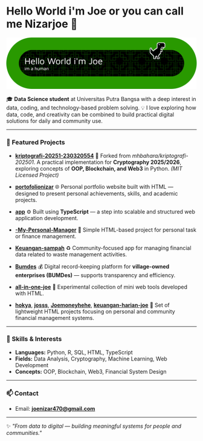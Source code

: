 # Hello World i'm Joe or you can call me Nizarjoe 👋
![Nizarjoe](img/github-header-banner.png)
<!--
**Nizarjoe/Nizarjoe** is a ✨ _special_ ✨ repository because its `README.md` (this file) appears on your GitHub profile.

Here are some ideas to get you started:

- 🔭 I’m currently working on ...
- 🌱 I’m currently learning ...
- 👯 I’m looking to collaborate on ...
- 🤔 I’m looking for help with ...
- 💬 Ask me about ...
- 📫 How to reach me: ...
- 😄 Pronouns: ...
- ⚡ Fun fact: ...
-->




🎓 **Data Science student** at Universitas Putra Bangsa with a deep interest in data, coding, and technology-based problem solving.
💡 I love exploring how data, code, and creativity can be combined to build practical digital solutions for daily and community use.

---

### 🚀 Featured Projects

* **[kriptografi-20251-230320554](https://github.com/Nizarjoe/kriptografi-20251-230320554)**
  🔐 Forked from *mhbahara/kriptografi-202501*.
  A practical implementation for **Cryptography 2025/2026**, exploring concepts of **OOP, Blockchain, and Web3** in Python.
  *(MIT Licensed Project)*

* **[portofolionizar](https://github.com/Nizarjoe/portofolionizar)**
  🌐 Personal portfolio website built with HTML — designed to present personal achievements, skills, and academic projects.

* **[app](https://github.com/Nizarjoe/app)**
  ⚙️ Built using **TypeScript** — a step into scalable and structured web application development.

* **[-My-Personal-Manager](https://github.com/Nizarjoe/-My-Personal-Manager)**
  💼 Simple HTML-based project for personal task or finance management.

* **[Keuangan-sampah](https://github.com/Nizarjoe/Keuangan-sampah)**
  ♻️ Community-focused app for managing financial data related to waste management activities.

* **[Bumdes](https://github.com/Nizarjoe/Bumdes)**
  💰 Digital record-keeping platform for **village-owned enterprises (BUMDes)** — supports transparency and efficiency.

* **[all-in-one-joe](https://github.com/Nizarjoe/all-in-one-joe)**
  🧩 Experimental collection of mini web tools developed with HTML.

* **[hokya](https://github.com/Nizarjoe/hokya)**, **[josss](https://github.com/Nizarjoe/josss)**, **[Joemoneyhehe](https://github.com/Nizarjoe/Joemoneyhehe)**, **[keuangan-harian-joe](https://github.com/Nizarjoe/keuangan-harian-joe)**
  💸 Set of lightweight HTML projects focusing on personal and community financial management systems.

---

### 🧠 Skills & Interests

* **Languages:** Python, R, SQL, HTML, TypeScript
* **Fields:** Data Analysis, Cryptography, Machine Learning, Web Development
* **Concepts:** OOP, Blockchain, Web3, Financial System Design

---

### 📫 Contact

* Email: **[joenizar470@gmail.com](mailto:joenizar470@gmail.com)**

---

✨ *"From data to digital — building meaningful systems for people and communities."*

